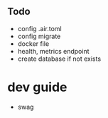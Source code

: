 ## Todo
- config .air.toml
- config migrate
- docker file
- health, metrics endpoint
- create database if not exists

# dev guide
- swag

